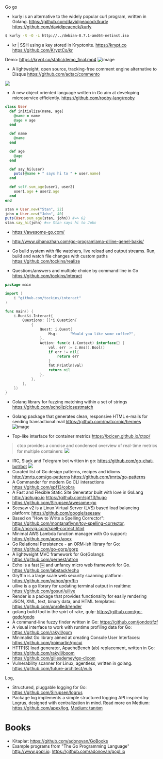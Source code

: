 Go go

- kurly is an alternative to the widely popular curl program, written in Golang. https://github.com/davidjpeacock/kurly https://github.com/davidjpeacock/kurly

```sh
$ kurly -R -O -L http://../debian-8.7.1-amd64-netinst.iso
```

- kr | SSH using a key stored in Kryptonite. https://krypt.co https://github.com/KryptCo/kr

Demo: https://krypt.co/static/demo_final.mp4
![image](https://cloud.githubusercontent.com/assets/263237/25692258/dffc7b58-30a9-11e7-8afa-72079e386498.png)

- A lightweight, open source, tracking-free comment engine alternative to Disqus https://github.com/adtac/commento

![](https://cloud.githubusercontent.com/assets/7521600/25356132/d00013e0-2956-11e7-8dba-772a8040ae0c.png)

- A new object oriented language written in Go aim at developing microservice efficiently.  https://github.com/rooby-lang/rooby

```ruby
class User
  def initialize(name, age)
    @name = name
    @age = age
  end

  def name
    @name
  end

  def age
    @age
  end

  def say_hi(user)
    puts(@name + " says hi to " + user.name)
  end

  def self.sum_age(user1, user2)
    user1.age + user2.age
  end
end

stan = User.new("Stan", 22)
john = User.new("John", 40)
puts(User.sum_age(stan, john)) #=> 62
stan.say_hi(john) #=> Stan says hi to John
```

- https://awesome-go.com/

- http://www.cihanozhan.com/go-programlama-diline-genel-bakis/

- Go build system with file watchers, live reload and output streams. Run, build and watch file changes with custom paths https://github.com/tockins/realize

- Questions/answers and multiple choice by command line in Go https://github.com/tockins/interact

```go
package main

import (
	i "github.com/tockins/interact"
)

func main() {
	i.Run(&i.Interact{
		Questions: []*i.Question{
			{
				Quest: i.Quest{
					Msg:      "Would you like some coffee?",
				},
				Action: func(c i.Context) interface{} {
					val, err := c.Ans().Bool()
					if err != nil{
					    return err
					}
					fmt.Println(val)
					return nil
				},
			},
		},
	})
}
```

- Golang library for fuzzing matching within a set of strings https://github.com/schollz/closestmatch

- Golang package that generates clean, responsive HTML e-mails for sending transactional mail https://github.com/matcornic/hermes
![image](https://cloud.githubusercontent.com/assets/263237/24771475/65a7766c-1b16-11e7-9a9f-7e6e70aad960.png)

- Top-like interface for container metrics https://bcicen.github.io/ctop/
> ctop provides a concise and condensed overview of real-time metrics for multiple containers:
![](https://github.com/bcicen/ctop/raw/master/_docs/img/grid.gif)

- IRC, Slack and Telegram bot written in go: https://github.com/go-chat-bot/bot
![](https://cloud.githubusercontent.com/assets/1084729/12377689/5bf7d5f2-bd0d-11e5-87d9-525481f01c3a.gif)
- Curated list of Go design patterns, recipes and idioms http://tmrts.com/go-patterns https://github.com/tmrts/go-patterns
- A Commander for modern Go CLI interactions https://github.com/spf13/cobra
- A Fast and Flexible Static Site Generator built with love in GoLang http://gohugo.io https://github.com/spf13/hugo
- https://github.com/Sirupsen/awesome-go
- Seesaw v2 is a Linux Virtual Server (LVS) based load balancing platform: <https://github.com/google/seesaw>
- Based on "How to Write a Spelling Corrector": <https://github.com/montanaflynn/toy-spelling-corrector>, <http://norvig.com/spell-correct.html>
- Minimal AWS Lambda function manager with Go support: <https://github.com/apex/apex>
- Go Relational Persistence - an ORM-ish library for Go: <https://github.com/go-gorp/gorp>
- A lightweight MVC framework for Go(Golang): <https://github.com/gernest/utron>
- Echo is a fast ￼ and unfancy micro web framework for Go. <https://github.com/labstack/echo>
- Gryffin is a large scale web security scanning platform: <https://github.com/yahoo/gryffin>
- uilive is a go library for updating terminal output in realtime: <https://github.com/gosuri/uilive>
- Render is a package that provides functionality for easily rendering JSON, XML, text, binary data, and HTML templates: <https://github.com/unrolled/render>
- golang build tool in the spirt of rake, gulp: <https://github.com/go-godo/godo>
- A command-line fuzzy finder written in Go: <https://github.com/jondot/fzf>
- A visual interface to work with runtime profiling data for Go: <https://github.com/rakyll/gom>
- Minimalist Go library aimed at creating Console User Interfaces: <https://github.com/jroimartin/gocui>
- HTTP(S) load generator, ApacheBench (ab) replacement, written in Go: <https://github.com/rakyll/boom>
- https://github.com/gillesdemey/go-dicom
- Vulnerability scanner for Linux, agentless, written in golang. https://github.com/future-architect/vuls

Log,
- Structured, pluggable logging for Go: <https://github.com/Sirupsen/logrus>
- Package log implements a simple structured logging API inspired by Logrus, designed with centralization in mind. Read more on Medium: <https://github.com/apex/log>, [Medium: tanıtım](https://medium.com/@tjholowaychuk/apex-log-e8d9627f4a9a#.4bpbq5hko)

# Books
- Kitaplar: <https://github.com/adonovan/GoBooks>
- Example programs from "The Go Programming Language" <http://www.gopl.io>: <https://github.com/adonovan/gopl.io>
